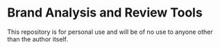 # Brand Analysis and Review Tools

This repository is for personal use and will be of no use to anyone other than the author itself.
